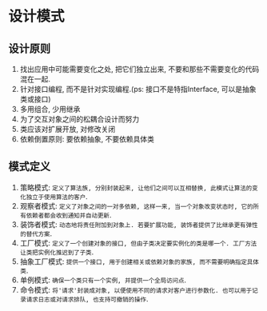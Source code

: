 # 设计模式

## 设计原则
1. 找出应用中可能需要变化之处, 把它们独立出来, 不要和那些不需要变化的代码混在一起.
2. 针对接口编程, 而不是针对实现编程.(ps: 接口不是特指Interface, 可以是抽象类或接口)
3. 多用组合, 少用继承
4. 为了交互对象之间的松耦合设计而努力
5. 类应该对扩展开放, 对修改关闭
6. 依赖倒置原则: 要依赖抽象, 不要依赖具体类

## 模式定义
1. 策略模式: `定义了算法族, 分别封装起来, 让他们之间可以互相替换, 此模式让算法的变化独立于使用算法的客户`.
2. 观察者模式: `定义了对象之间的一对多依赖, 这样一来, 当一个对象改变状态时, 它的所有依赖者都会收到通知并自动更新`.
3. 装饰者模式: `动态地将责任附加到对象上. 若要扩展功能, 装饰者提供了比继承更有弹性的替代方案`.
4. 工厂模式: `定义了一个创建对象的接口, 但由子类决定要实例化的类是哪一个. 工厂方法让类把实例化推迟到了子类`.
5. 抽象工厂模式: `提供一个接口, 用于创建相关或依赖对象的家族, 而不需要明确指定具体类`.
6. 单例模式: `确保一个类只有一个实例, 并提供一个全局访问点`.
7. 命令模式: `将'请求'封装成对象, 以便使用不同的请求对客户进行参数化. 也可以用于记录请求日志或对请求排队, 也支持可撤销的操作`.